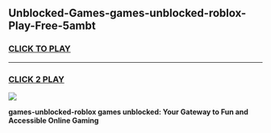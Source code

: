 
## Unblocked-Games-games-unblocked-roblox-Play-Free-5ambt
<h3>
<a href="https://premium76.site?title=games-unblocked-roblox&ref=23A">CLICK TO PLAY</a></h3>
<hr>

<h3>
<a href="https://premium76.site?title=games-unblocked-roblox&ref=23A">CLICK 2 PLAY</a>
  
</h3>

<a href="https://premium76.site?title=games-unblocked-roblox&ref=23A"><img src="https://clearcache.store/games.png"></a>


**games-unblocked-roblox games unblocked: Your Gateway to Fun and Accessible Online Gaming**
